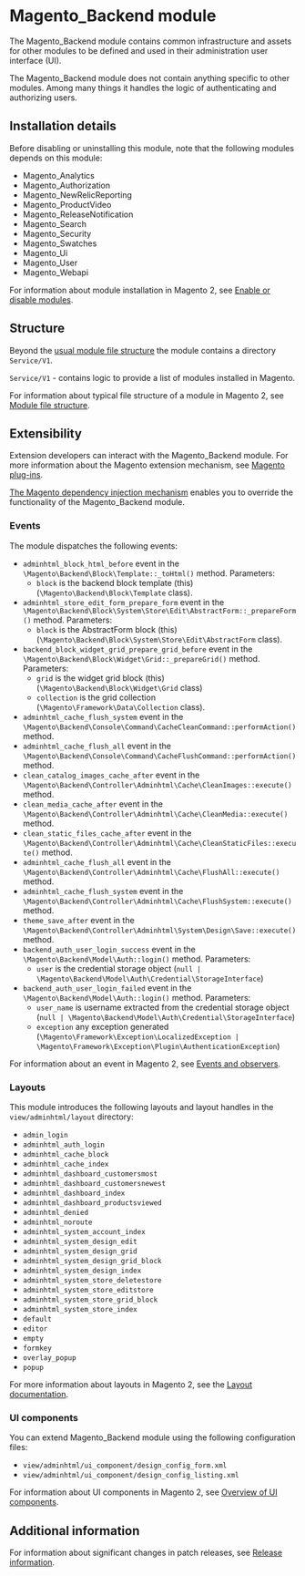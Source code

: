 # Magento_Backend module

The Magento_Backend module contains common infrastructure and assets for other modules to be defined and used in their
administration user interface (UI).

The Magento_Backend module does not contain anything specific to other modules. Among many things it handles the logic of authenticating and authorizing users.

## Installation details

Before disabling or uninstalling this module, note that the following modules depends on this module:

- Magento_Analytics
- Magento_Authorization
- Magento_NewRelicReporting
- Magento_ProductVideo
- Magento_ReleaseNotification
- Magento_Search
- Magento_Security
- Magento_Swatches
- Magento_Ui
- Magento_User
- Magento_Webapi

For information about module installation in Magento 2, see [Enable or disable modules](https://experienceleague.adobe.com/docs/commerce-operations/installation-guide/tutorials/manage-modules.html).

## Structure

Beyond the [usual module file structure](https://developer.adobe.com/commerce/php/architecture/modules/overview/) the module contains a directory `Service/V1`.

`Service/V1` - contains logic to provide a list of modules installed in Magento.

For information about typical file structure of a module in Magento 2, see [Module file structure](https://developer.adobe.com/commerce/php/development/build/component-file-structure/#module-file-structure).

## Extensibility

Extension developers can interact with the Magento_Backend module. For more information about the Magento extension mechanism, see [Magento plug-ins](https://developer.adobe.com/commerce/php/development/components/plugins/).

[The Magento dependency injection mechanism](https://developer.adobe.com/commerce/php/development/components/dependency-injection/) enables you to override the functionality of the Magento_Backend module.

### Events

The module dispatches the following events:

- `adminhtml_block_html_before` event in the `\Magento\Backend\Block\Template::_toHtml()` method. Parameters:
  - `block` is the backend block template (this) (`\Magento\Backend\Block\Template` class).
- `adminhtml_store_edit_form_prepare_form` event in the `\Magento\Backend\Block\System\Store\Edit\AbstractForm::_prepareForm()` method. Parameters:
  - `block` is the AbstractForm block (this) (`\Magento\Backend\Block\System\Store\Edit\AbstractForm` class).
- `backend_block_widget_grid_prepare_grid_before` event in the `\Magento\Backend\Block\Widget\Grid::_prepareGrid()` method. Parameters:
  - `grid` is the widget grid block (this) (`\Magento\Backend\Block\Widget\Grid` class)
  - `collection` is the grid collection (`\Magento\Framework\Data\Collection` class).
- `adminhtml_cache_flush_system` event in the `\Magento\Backend\Console\Command\CacheCleanCommand::performAction()` method.
- `adminhtml_cache_flush_all` event in the `\Magento\Backend\Console\Command\CacheFlushCommand::performAction()` method.
- `clean_catalog_images_cache_after` event in the `\Magento\Backend\Controller\Adminhtml\Cache\CleanImages::execute()` method.
- `clean_media_cache_after` event in the `\Magento\Backend\Controller\Adminhtml\Cache\CleanMedia::execute()` method.
- `clean_static_files_cache_after` event in the `\Magento\Backend\Controller\Adminhtml\Cache\CleanStaticFiles::execute()` method.
- `adminhtml_cache_flush_all` event in the `\Magento\Backend\Controller\Adminhtml\Cache\FlushAll::execute()` method.
- `adminhtml_cache_flush_system` event in the `\Magento\Backend\Controller\Adminhtml\Cache\FlushSystem::execute()` method.
- `theme_save_after` event in the `\Magento\Backend\Controller\Adminhtml\System\Design\Save::execute()` method.
- `backend_auth_user_login_success` event in the `\Magento\Backend\Model\Auth::login()` method. Parameters:
  - `user` is the credential storage object (`null | \Magento\Backend\Model\Auth\Credential\StorageInterface`)
- `backend_auth_user_login_failed` event in the `\Magento\Backend\Model\Auth::login()` method. Parameters:
  - `user_name` is username extracted from the credential storage object (`null | \Magento\Backend\Model\Auth\Credential\StorageInterface`)
  - `exception` any exception generated (`\Magento\Framework\Exception\LocalizedException | \Magento\Framework\Exception\Plugin\AuthenticationException`)

For information about an event in Magento 2, see [Events and observers](https://developer.adobe.com/commerce/php/development/components/events-and-observers/).

### Layouts

This module introduces the following layouts and layout handles in the `view/adminhtml/layout` directory:

- `admin_login`
- `adminhtml_auth_login`
- `adminhtml_cache_block`
- `adminhtml_cache_index`
- `adminhtml_dashboard_customersmost`
- `adminhtml_dashboard_customersnewest`
- `adminhtml_dashboard_index`
- `adminhtml_dashboard_productsviewed`
- `adminhtml_denied`
- `adminhtml_noroute`
- `adminhtml_system_account_index`
- `adminhtml_system_design_edit`
- `adminhtml_system_design_grid`
- `adminhtml_system_design_grid_block`
- `adminhtml_system_design_index`
- `adminhtml_system_store_deletestore`
- `adminhtml_system_store_editstore`
- `adminhtml_system_store_grid_block`
- `adminhtml_system_store_index`
- `default`
- `editor`
- `empty`
- `formkey`
- `overlay_popup`
- `popup`

For more information about layouts in Magento 2, see the [Layout documentation](https://developer.adobe.com/commerce/frontend-core/guide/layouts/).

### UI components

You can extend Magento_Backend module using the following configuration files:

- `view/adminhtml/ui_component/design_config_form.xml`
- `view/adminhtml/ui_component/design_config_listing.xml`

For information about UI components in Magento 2, see [Overview of UI components](https://developer.adobe.com/commerce/frontend-core/ui-components/).

## Additional information

For information about significant changes in patch releases, see [Release information](https://devdocs.magento.com/guides/v2.4/release-notes/bk-release-notes.html).
